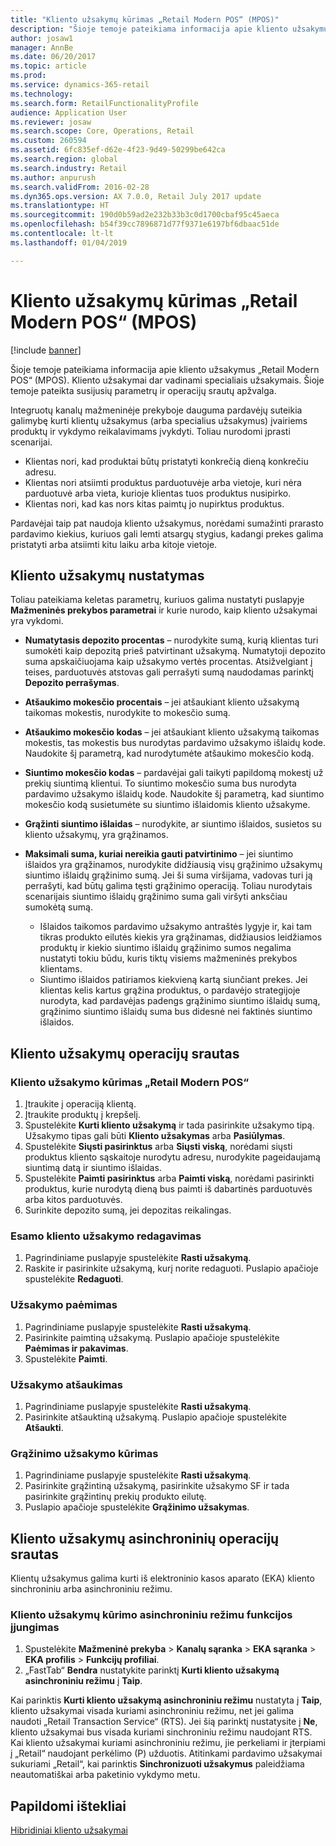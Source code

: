 ```yaml
---
title: "Kliento užsakymų kūrimas „Retail Modern POS“ (MPOS)"
description: "Šioje temoje pateikiama informacija apie kliento užsakymus „Retail Modern POS“ (MPOS). Kliento užsakymai dar vadinami specialiais užsakymais. Šioje temoje pateikta susijusių parametrų ir operacijų srautų apžvalga."
author: josaw1
manager: AnnBe
ms.date: 06/20/2017
ms.topic: article
ms.prod: 
ms.service: dynamics-365-retail
ms.technology: 
ms.search.form: RetailFunctionalityProfile
audience: Application User
ms.reviewer: josaw
ms.search.scope: Core, Operations, Retail
ms.custom: 260594
ms.assetid: 6fc835ef-d62e-4f23-9d49-50299be642ca
ms.search.region: global
ms.search.industry: Retail
ms.author: anpurush
ms.search.validFrom: 2016-02-28
ms.dyn365.ops.version: AX 7.0.0, Retail July 2017 update
ms.translationtype: HT
ms.sourcegitcommit: 190d0b59ad2e232b33b3c0d1700cbaf95c45aeca
ms.openlocfilehash: b54f39cc7896871d77f9371e6197bf6dbaac51de
ms.contentlocale: lt-lt
ms.lasthandoff: 01/04/2019

---
```


# <a name="customer-orders-in-retail-modern-pos-mpos"></a>Kliento užsakymų kūrimas „Retail Modern POS“ (MPOS)

[!include [banner](includes/banner.md)]

Šioje temoje pateikiama informacija apie kliento užsakymus „Retail Modern POS“ (MPOS). Kliento užsakymai dar vadinami specialiais užsakymais. Šioje temoje pateikta susijusių parametrų ir operacijų srautų apžvalga.

Integruotų kanalų mažmeninėje prekyboje dauguma pardavėjų suteikia galimybę kurti klientų užsakymus (arba specialius užsakymus) įvairiems produktų ir vykdymo reikalavimams įvykdyti. Toliau nurodomi įprasti scenarijai.

- Klientas nori, kad produktai būtų pristatyti konkrečią dieną konkrečiu adresu.
- Klientas nori atsiimti produktus parduotuvėje arba vietoje, kuri nėra parduotuvė arba vieta, kurioje klientas tuos produktus nusipirko.
- Klientas nori, kad kas nors kitas paimtų jo nupirktus produktus.

Pardavėjai taip pat naudoja kliento užsakymus, norėdami sumažinti prarasto pardavimo kiekius, kuriuos gali lemti atsargų stygius, kadangi prekes galima pristatyti arba atsiimti kitu laiku arba kitoje vietoje.

## <a name="set-up-customer-orders"></a>Kliento užsakymų nustatymas

Toliau pateikiama keletas parametrų, kuriuos galima nustatyti puslapyje **Mažmeninės prekybos parametrai** ir kurie nurodo, kaip kliento užsakymai yra vykdomi.

- **Numatytasis depozito procentas** – nurodykite sumą, kurią klientas turi sumokėti kaip depozitą prieš patvirtinant užsakymą. Numatytoji depozito suma apskaičiuojama kaip užsakymo vertės procentas. Atsižvelgiant į teises, parduotuvės atstovas gali perrašyti sumą naudodamas parinktį **Depozito perrašymas**.
- **Atšaukimo mokesčio procentais** – jei atšaukiant kliento užsakymą taikomas mokestis, nurodykite to mokesčio sumą.
- **Atšaukimo mokesčio kodas** – jei atšaukiant kliento užsakymą taikomas mokestis, tas mokestis bus nurodytas pardavimo užsakymo išlaidų kode. Naudokite šį parametrą, kad nurodytumėte atšaukimo mokesčio kodą.
- **Siuntimo mokesčio kodas** – pardavėjai gali taikyti papildomą mokestį už prekių siuntimą klientui. To siuntimo mokesčio suma bus nurodyta pardavimo užsakymo išlaidų kode. Naudokite šį parametrą, kad siuntimo mokesčio kodą susietumėte su siuntimo išlaidomis kliento užsakyme.
- **Grąžinti siuntimo išlaidas** – nurodykite, ar siuntimo išlaidos, susietos su kliento užsakymų, yra grąžinamos.
- **Maksimali suma, kuriai nereikia gauti patvirtinimo** – jei siuntimo išlaidos yra grąžinamos, nurodykite didžiausią visų grąžinimo užsakymų siuntimo išlaidų grąžinimo sumą. Jei ši suma viršijama, vadovas turi ją perrašyti, kad būtų galima tęsti grąžinimo operaciją. Toliau nurodytais scenarijais siuntimo išlaidų grąžinimo suma gali viršyti anksčiau sumokėtą sumą.

    - Išlaidos taikomos pardavimo užsakymo antraštės lygyje ir, kai tam tikras produkto eilutės kiekis yra grąžinamas, didžiausios leidžiamos produktų ir kiekio siuntimo išlaidų grąžinimo sumos negalima nustatyti tokiu būdu, kuris tiktų visiems mažmeninės prekybos klientams.
    - Siuntimo išlaidos patiriamos kiekvieną kartą siunčiant prekes. Jei klientas kelis kartus grąžina produktus, o pardavėjo strategijoje nurodyta, kad pardavėjas padengs grąžinimo siuntimo išlaidų sumą, grąžinimo siuntimo išlaidų suma bus didesnė nei faktinės siuntimo išlaidos.

## <a name="transaction-flow-for-customer-orders"></a>Kliento užsakymų operacijų srautas

### <a name="create-a-customer-order-in-retail-modern-pos"></a>Kliento užsakymo kūrimas „Retail Modern POS“

1. Įtraukite į operaciją klientą.
2. Įtraukite produktų į krepšelį.
3. Spustelėkite **Kurti kliento užsakymą** ir tada pasirinkite užsakymo tipą. Užsakymo tipas gali būti **Kliento užsakymas** arba **Pasiūlymas**.
4. Spustelėkite **Siųsti pasirinktus** arba **Siųsti viską**, norėdami siųsti produktus kliento sąskaitoje nurodytu adresu, nurodykite pageidaujamą siuntimą datą ir siuntimo išlaidas.
5. Spustelėkite **Paimti pasirinktus** arba **Paimti viską**, norėdami pasirinkti produktus, kurie nurodytą dieną bus paimti iš dabartinės parduotuvės arba kitos parduotuvės.
6. Surinkite depozito sumą, jei depozitas reikalingas.

### <a name="edit-an-existing-customer-order"></a>Esamo kliento užsakymo redagavimas

1. Pagrindiniame puslapyje spustelėkite **Rasti užsakymą**.
2. Raskite ir pasirinkite užsakymą, kurį norite redaguoti. Puslapio apačioje spustelėkite **Redaguoti**.

### <a name="pick-up-an-order"></a>Užsakymo paėmimas

1. Pagrindiniame puslapyje spustelėkite **Rasti užsakymą**.
2. Pasirinkite paimtiną užsakymą. Puslapio apačioje spustelėkite **Paėmimas ir pakavimas**.
3. Spustelėkite **Paimti**.

### <a name="cancel-an-order"></a>Užsakymo atšaukimas

1. Pagrindiniame puslapyje spustelėkite **Rasti užsakymą**.
2. Pasirinkite atšauktiną užsakymą. Puslapio apačioje spustelėkite **Atšaukti**.

### <a name="create-a-return-order"></a>Grąžinimo užsakymo kūrimas

1. Pagrindiniame puslapyje spustelėkite **Rasti užsakymą**.
2. Pasirinkite grąžintiną užsakymą, pasirinkite užsakymo SF ir tada pasirinkite grąžintinų prekių produkto eilutę.
3. Puslapio apačioje spustelėkite **Grąžinimo užsakymas**.

## <a name="asynchronous-transaction-flow-for-customer-orders"></a>Kliento užsakymų asinchroninių operacijų srautas

Klientų užsakymus galima kurti iš elektroninio kasos aparato (EKA) kliento sinchroniniu arba asinchroniniu režimu.

### <a name="enable-customer-orders-to-be-created-in-asynchronous-mode"></a>Kliento užsakymų kūrimo asinchroniniu režimu funkcijos įjungimas

1. Spustelėkite **Mažmeninė prekyba** &gt; **Kanalų sąranka** &gt; **EKA sąranka** &gt; **EKA profilis** &gt; **Funkcijų profiliai**.
2. „FastTab“ **Bendra** nustatykite parinktį **Kurti kliento užsakymą asinchroniniu režimu** į **Taip**.

Kai parinktis **Kurti kliento užsakymą asinchroniniu režimu** nustatyta į **Taip**, kliento užsakymai visada kuriami asinchroniniu režimu, net jei galima naudoti „Retail Transaction Service“ (RTS). Jei šią parinktį nustatysite į **Ne**, kliento užsakymai bus visada kuriami sinchroniniu režimu naudojant RTS. Kai kliento užsakymai kuriami asinchroniniu režimu, jie perkeliami ir įterpiami į „Retail“ naudojant perkėlimo (P) užduotis. Atitinkami pardavimo užsakymai sukuriami „Retail“, kai parinktis **Sinchronizuoti užsakymus** paleidžiama neautomatiškai arba paketinio vykdymo metu.

## <a name="additional-resources"></a>Papildomi ištekliai

[Hibridiniai kliento užsakymai](hybrid-customer-orders.md)

